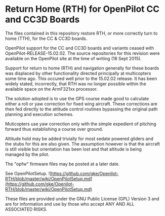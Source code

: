 Return Home (RTH) for OpenPilot CC and CC3D Boards 
==================================================

The files contained in this repository restore RTH, or more correctly turn to home (TTH), for the CC & CC3D boards.

OpenPilot support for the CC and CC3D boards and variants ceased with OpenPilot-RELEASE-15.02.02. The source repositories for this revision were available on the OpenPilot site at the time of writing (18 Sept 2015).

Support for return to home (RTH) and navigation generally for these boards was displaced by other functionality directed principally at multicopters some time ago. This occured well prior to the 15.02.02 release. It has been widely stated, incorrectly, that RTH was no longer possible within the available space on the ArmF321xx processor.

The solution adopted is to use the GPS course made good to calculate either a roll or yaw correction for fixed wing aircraft. These corrections are then fed directly to the attitude control routines bypassing the original path planning and execution schemes. 

Muticopters use yaw correction only with the simple expedient of pitching forward thus establishing a course over ground. 

Altitude hold may be added trivially for most sedate powered gliders and the stubs for this are also given. The assumption however is that the aircraft is still visible but orientation has been lost and that altitude is being managed by the pilot.

The "opfw" firmware files may be posted at a later date.

See OpenPilotSetup.
![https://github.com/gke/Openilot-RTH/blob/master/wiki/OpenPilotSetup.md](https://github.com/gke/Openilot-RTH/blob/master/wiki/OpenPilotSetup.md)

These files are provided under the GNU Public License (GPL) Version 3 and are for information and use by those who accept ANY AND ALL ASSOCIATED RISKS.



